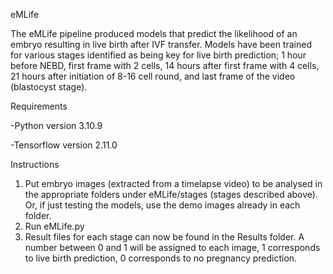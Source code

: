 eMLife

The eMLife pipeline produced models that predict the likelihood of an embryo resulting in live birth after IVF transfer. Models have been trained for various stages identified as being key for live birth prediction; 1 hour before NEBD, first frame with 2 cells, 14 hours after first frame with 4 cells, 21 hours after initiation of 8-16 cell round, and last frame of the video (blastocyst stage).

Requirements

-Python version 3.10.9

-Tensorflow version 2.11.0

Instructions
1. Put embryo images (extracted from a timelapse video) to be analysed in the appropriate folders under eMLife/stages (stages described above). Or, if just testing the models, use the demo images already in each folder.
2. Run eMLife.py
3. Result files for each stage can now be found in the Results folder. A number between 0 and 1 will be assigned to each image, 1 corresponds to live birth prediction, 0 corresponds to no pregnancy prediction.
